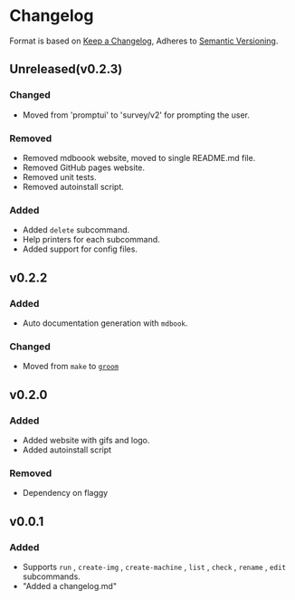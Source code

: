 # Changelog

Format is based on [Keep a Changelog](https://keepachangelog.com/en/1.0.0/),
Adheres to [Semantic Versioning](https://semver.org/spec/v2.0.0.html).

## Unreleased(v0.2.3)

### Changed
- Moved from 'promptui' to 'survey/v2' for prompting the user.

### Removed
- Removed mdboook website, moved to single README.md file.
- Removed GitHub pages website.
- Removed unit tests.
- Removed autoinstall script.

### Added
- Added `delete` subcommand.
- Help printers for each subcommand.
- Added support for config files.

## v0.2.2

### Added
- Auto documentation generation with `mdbook`.

### Changed
- Moved from `make` to [`groom`](https://github.com/pspiagicw/groom)

## v0.2.0
### Added
- Added website with gifs and logo.
- Added autoinstall script

### Removed
- Dependency on flaggy

## v0.0.1
### Added
- Supports `run` , `create-img` , `create-machine` , `list` , `check` , `rename` , `edit` subcommands.
- "Added a changelog.md"

